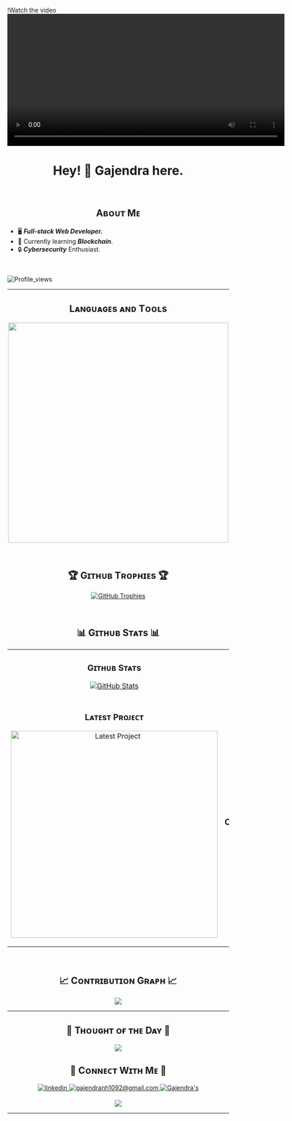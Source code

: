 <!--Banner-->
!Watch the video
<video width="630" height="300" src="97179e25-0323-4cd6-b436-1cdb82846ae5 (1).mp4"></video>

<!--Header Name-->
<h1 align="center"> Hey! 👋 Gajendra here. </h1> 
<br /> 

<!--Start Intro-->               
<h2 align="Center"> Aʙᴏᴜᴛ Mᴇ </h2>

- 🖥️ _**Full-stack Web Developer.**_
- 🌱 Currently learning _**Blockchain**_.
- 🔒 _**Cybersecurity**_ Enthusiast.
<!--End Intro-->
<br>
<!--Profile Count Badge-->
<p align="left">
  <img src="https://komarev.com/ghpvc/?username=Gajendra1092&label=Profile%20views&color=770677&style=for-the-badge&logo=star" alt="Profile_views" style="padding-right:20px;" />
</p>

---
<!--Languages and Tools Section-->       
<h2 align="center">Lᴀɴɢᴜᴀɢᴇs ᴀɴᴅ Tᴏᴏʟs</h2> 
<p align="center">
<img width="500px"  src="https://skillicons.dev/icons?i=py,java,c,cpp,js,html,css,react,nodejs,express,git,vscode,matlab,postman,linux,kali&perline=10"  />
</p>
<br />


<!--Trophies Section-->   
<h2 align="center">🏆 Gɪᴛʜᴜʙ Tʀᴏᴘʜɪᴇs 🏆</h2>
<p align="center">
  <a href="https://github.com/Gajendra1092/github-profile-trophy">
    <img src="https://github-profile-trophy.vercel.app/?username=Gajendra1092&row=2&column=6&margin-w=20&margin-h=20" alt="GitHub Trophies">
  </a>
</p>
<br />

<!--Github stats Table--> 
<h2 align="center">📊 Gɪᴛʜᴜʙ Sᴛᴀᴛs 📊</h2>

<table width="100%">
  <tr>
    <td width="50%">
      <h3 align="center"><strong>Gɪᴛʜᴜʙ Sᴛᴀᴛs</strong></h3>
      <p align="center">
        <a href="https://github.com/Gajendra1092">
          <img align="center" src="https://github-readme-stats.vercel.app/api?username=Gajendra1092&count_private=true&show_icons=true&theme=nightowl" alt="GitHub Stats" />
        </a>
      </p>
    </td>
    <td width="50%">
      <h3 align="center"><strong>Sᴛʀᴇᴀᴋ Sᴛᴀᴛs</strong></h3>
      <p align="center">
        <a href="https://github.com/Gajendra1092">
          <img align="center" src="https://streak-stats.demolab.com?user=Gajendra1092&theme=nightowl" alt="Streak Stats" />
        </a>
      </p>
    </td>
  </tr>
  <tr>
    <td width="50%">
      <h3 align="center"><strong>Lᴀᴛᴇsᴛ Pʀᴏᴊᴇᴄᴛ</strong></h3>
      <p align="center">
        <a href="https://github.com/Gajendra1092/Space-Portfolio">
          <img align="center" width="470" src="https://github-readme-stats.vercel.app/api/pin/?username=Gajendra1092&repo=cryptos&theme=nightowl&show_owner=true" alt="Latest Project" />
        </a>
      </p>
    </td>
    <td width="50%">
      <h3 align="center"><strong>Tᴏᴘ Cᴏɴᴛʀɪʙᴜᴛɪᴏɴs</strong></h3>
      <p align="center">
        <a href="https://github.com/Gajendra1092">
          <img align="center" src="https://github-contributor-stats.vercel.app/api?username=Gajendra1092&limit=3&theme=nightowl&show_owner=true&combine_all_yearly_contributions=true" alt="Top Repo" />
        </a>
      </p>
    </td>
  </tr>
</table>
<br />

<!--Contribution Graph-->
<h2 align="center">📈 Cᴏɴᴛʀɪʙᴜᴛɪᴏɴ Gʀᴀᴘʜ 📈</h2>
<div align="center">
    <img src="https://github-readme-activity-graph.vercel.app/graph?username=Gajendra1092&bg_color=011627&color=79d3c3&line=c792ea&point=ffeb95&area=true&hide_border=false" border-radius="15">
</div>

---

<!--Dynamic Quote card updated everyday at 12 PM--> 
<h2 align="center">🌟 Tʜᴏᴜɢʜᴛ ᴏғ ᴛʜᴇ Dᴀʏ 🌟</h2>

<!--STARTS_HERE_QUOTE_CARD-->
<p align="center">
    <img src="https://readme-daily-quotes.vercel.app/api?author=Yanni&quote=Music%20is%20like%20creating%20an%20emotional%20painting.%20The%20sounds%20are%20the%20colors.&theme=dark&bg_color=011627&author_color=ffeb95">
</p>
<!--ENDS_HERE_QUOTE_CARD-->


<!--Contact Section--> 

<h2 align="center">🤝 Cᴏɴɴᴇᴄᴛ Wɪᴛʜ Mᴇ 🤝 </h2>
<div align="center">
 <a href="www.linkedin.com/in/gajendra-nehra-968019269" target="_blank">
<img src=https://img.shields.io/badge/linkedin-%231E77B5.svg?&style=for-the-badge&logo=linkedin&logoColor=white alt=linkedin style="margin-bottom: 5px;" />
</a>
  
<a href="mailto:gajendranh1092@gmail.com" target="_blank">
<img src="https://img.shields.io/badge/Gmail-D14836?style=for-the-badge&logo=gmail&logoColor=white" alt=gajendranh1092@gmail.com mail style="margin-bottom: 5px;" />
</a>

<a href="https://www.instagram.com/_" target="_blank">
<img src=https://img.shields.io/badge/Instagram-E4405F?style=for-the-badge&logo=instagram&logoColor=white alt=Gajendra's Instagram style="margin-bottom: 5px;" />
</a>
</div>

<!--Footer--> 
<p align="center">
  <img src="https://capsule-render.vercel.app/api?type=waving&color=gradient&height=65&section=footer"/>
</p>

------
